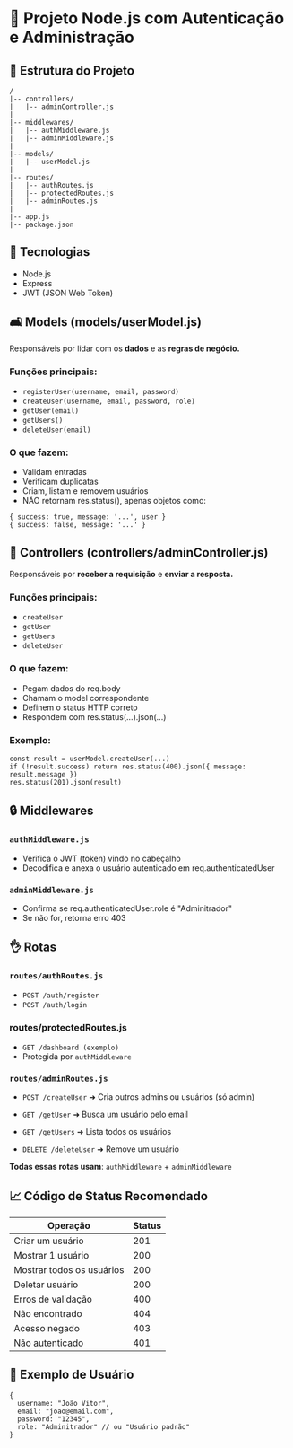 # 🧾 Projeto Node.js com Autenticação e Administração

## 📁 Estrutura do Projeto
```
/
|-- controllers/
|   |-- adminController.js
|
|-- middlewares/
|   |-- authMiddleware.js
|   |-- adminMiddleware.js
|
|-- models/
|   |-- userModel.js
|
|-- routes/
|   |-- authRoutes.js
|   |-- protectedRoutes.js
|   |-- adminRoutes.js
|
|-- app.js
|-- package.json
```
## 🚀 Tecnologias

- Node.js
- Express
- JWT (JSON Web Token)

## 🛋️ Models (models/userModel.js)
Responsáveis por lidar com os **dados** e as **regras de negócio.**

### Funções principais:

- `registerUser(username, email, password)`
- `createUser(username, email, password, role)`
- `getUser(email)`
- `getUsers()`
- `deleteUser(email)`

### O que fazem:

- Validam entradas
- Verificam duplicatas
- Criam, listam e removem usuários
- NÃO retornam res.status(), apenas objetos como:
```
{ success: true, message: '...', user }
{ success: false, message: '...' }
```

## 📄 Controllers (controllers/adminController.js)
Responsáveis por **receber a requisição** e **enviar a resposta.**

### Funções principais:

- `createUser`
- `getUser`
- `getUsers`
- `deleteUser`

### O que fazem:

- Pegam dados do req.body
- Chamam o model correspondente
- Definem o status HTTP correto
- Respondem com res.status(...).json(...)

### Exemplo:
```
const result = userModel.createUser(...)
if (!result.success) return res.status(400).json({ message: result.message })
res.status(201).json(result)
```

## 🔒 Middlewares

### `authMiddleware.js`
- Verifica o JWT (token) vindo no cabeçalho
- Decodifica e anexa o usuário autenticado em req.authenticatedUser

### `adminMiddleware.js`
- Confirma se req.authenticatedUser.role é "Adminitrador"
- Se não for, retorna erro 403

## 👌 Rotas

### `routes/authRoutes.js`
- `POST /auth/register`
- `POST /auth/login`

### routes/protectedRoutes.js
- `GET /dashboard (exemplo)`
- Protegida por `authMiddleware`

### `routes/adminRoutes.js`

- `POST /createUser` ➜ Cria outros admins ou usuários (só admin)

- `GET /getUser` ➜ Busca um usuário pelo email

- `GET /getUsers` ➜ Lista todos os usuários

- `DELETE /deleteUser` ➜ Remove um usuário

**Todas essas rotas usam**: `authMiddleware` + `adminMiddleware`

## 📈 Código de Status Recomendado

| Operação               | Status |
|------------------------|--------|
| Criar um usuário       | 201    |
| Mostrar 1 usuário      | 200    |
| Mostrar todos os usuários | 200  |
| Deletar usuário        | 200    |
| Erros de validação     | 400    |
| Não encontrado         | 404    |
| Acesso negado          | 403    |
| Não autenticado        | 401    |

## 📁 Exemplo de Usuário
```
{
  username: "João Vitor",
  email: "joao@email.com",
  password: "12345",
  role: "Adminitrador" // ou "Usuário padrão"
}
```